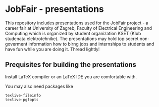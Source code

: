 # JobFair - presentations

This repository includes presentations used for the JobFair project - a career fair at University of Zagreb, Faculty of Electrical Engineering and Computing which is organized by student organization KSET (Klub studenata elektrotehnike). The presentations may hold top secret non-goverment information how to birng jobs and internships to students and have fun while you are doing it. Thread lightly!

## Prequisites for building the presentations

Install LaTeX compiler or an LaTeX IDE you are comfortable with.

You may also need packages like
```
texlive-fileinfo
texlive-pgfopts
```
